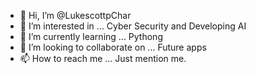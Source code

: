 - 👋 Hi, I’m @LukescottpChar
- 👀 I’m interested in ... Cyber Security and Developing AI
- 🌱 I’m currently learning ... Pythong
- 💞️ I’m looking to collaborate on ... Future apps
- 📫 How to reach me ... Just mention me.

<!---
LukescottpChar/LukescottpChar is a ✨ special ✨ repository because its `README.md` (this file) appears on your GitHub profile.
You can click the Preview link to take a look at your changes.
--->
